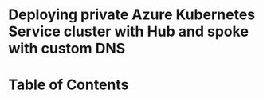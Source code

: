 Deploying private Azure Kubernetes Service cluster with Hub and spoke with custom DNS
=====================================================================================

Table of Contents
=================


